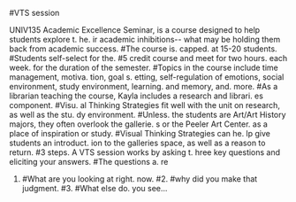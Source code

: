 #VTS session

UNIV135 Academic Excellence Seminar, is a course designed to help students explore t. he. ir academic inhibitions-- what may be holding them back from academic success. #The course is. capped. at 15-20 students. #Students self-select for the. #5 credit course and meet for two hours. each week. for the duration of the semester. #Topics in the course include time management, motiva. tion, goal s. etting, self-regulation of emotions, social environment, study environment, learning. and memory, and. more. #As a librarian teaching the course, Kayla includes a research and librari. es component. #Visu. al Thinking Strategies fit well with the unit on research, as well as the stu. dy environment. #Unless. the students are Art/Art History majors, they often overlook the gallerie. s or the Peeler Art Center. as a place of inspiration or study. #Visual Thinking Strategies can he. lp give students an introduct. ion to the galleries space, as well as a reason to return. #3 steps. A VTS session works by asking t. hree key questions and eliciting your answers. #The questions a. re

1. #What are you looking at right. now. #2. #why did you make that judgment. #3. #What else do. you see...